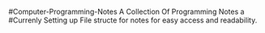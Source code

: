 #Computer-Programming-Notes
A Collection Of Programming Notes
a
#Currenly Setting up File structe for notes for easy access and readability.




 

